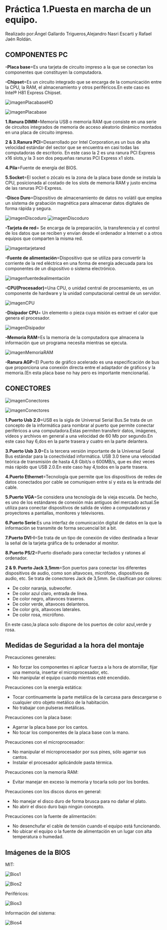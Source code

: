 # Práctica 1.Puesta en marcha de un equipo.

Realizado por:Ángel Gallardo Trigueros,Alejandro Nasri Escarti y Rafael Jaén Roldán.

## COMPONENTES PC

**-Placa base**=Es una tarjeta de circuito impreso a la que se conectan los componentes que constituyen la computadora.

**-Chipset**=Es un circuito integrado que se encarga de la comunicación entre la CPU, la RAM, el almacenamiento y otros periféricos.En este caso es Intel® H81 Express Chipset.

![imagenPlacabaseHD](https://github.com/AlexNasri/infocomponentes/blob/main/fotos%20pr%C3%A1ctica%20hardware/placa%20base%20god.png)

![imagenPlacabase](https://github.com/AlexNasri/infocomponentes/blob/main/fotos%20pr%C3%A1ctica%20hardware/placabasen%C3%BAmeros.png)
 
**1.Ranura DIMM**=Memoria USB o memoria RAM que consiste en una serie de circuitos integrados de memoria de acceso aleatorio dinámico montados en una placa de circuito impreso.

**2 & 3.Ranura PCI**=Desarrollado por Intel Corporation,es un bus de alta velocidad estándar del sector que se encuentra en casi todas las computadoras de escritorio.
En este caso la 2 es una ranura PCI Express x16 slots,y la 3 son dos pequeñas ranuras PCI Express x1 slots.

**4.Pila**=Fuente de energía del BIOS.

**5.Socket**=El socket o zócalo es la zona de la placa base donde se instala la CPU, posicionada al costado de los slots de memoria RAM y justo encima de las ranuras PCI-Express.




**-Disco Duro**=Dispositivo de almacenamiento de datos no volátil que emplea un sistema de grabación magnética para almacenar datos digitales de forma rápida y segura.

![imagenDiscoduro](https://github.com/AlexNasri/infocomponentes/blob/main/fotos%20pr%C3%A1ctica%20hardware/Discco%20durosata.jpg)
![imagenDiscoduro](https://github.com/AlexNasri/infocomponentes/blob/main/fotos%20pr%C3%A1ctica%20hardware/disco%20duro.jpeg)

**-Tarjeta de red**= Se encarga de la preparación, la transferencia y el control de los datos que se reciben y envían desde el ordenador a Internet o a otros equipos que comparten la misma red.

![imagentarjetared](https://github.com/AlexNasri/infocomponentes/blob/main/fotos%20pr%C3%A1ctica%20hardware/tarjeta%20red.jpeg)


**-Fuente de alimentación**=Dispositivo que se utiliza para convertir la corriente de la red eléctrica en una forma de energía adecuada para los componentes de un dispositivo o sistema electrónico.

![imagenfuentedealimentación](https://github.com/AlexNasri/infocomponentes/blob/main/fotos%20pr%C3%A1ctica%20hardware/fuente%20alimentacion.jpeg)
  
**-CPU(Procesador)**=Una CPU, o unidad central de procesamiento, es un componente de hardware y la unidad computacional central de un servidor.

![imagenCPU](https://github.com/AlexNasri/infocomponentes/blob/main/fotos%20pr%C3%A1ctica%20hardware/procesador.jpeg)

**-Disipador CPU**= Un elemento o pieza cuya misión es extraer el calor que genera el procesador.

![imagenDisipador](https://github.com/AlexNasri/infocomponentes/blob/main/fotos%20pr%C3%A1ctica%20hardware/disipador.jpeg)

**-Memoria RAM**=Es la memoria de la computadora que almacena la información que un programa necesita mientras se ejecuta.

![imagenMemoriaRAM](https://github.com/AlexNasri/infocomponentes/blob/main/fotos%20pr%C3%A1ctica%20hardware/Memoria%20RAM.jpg)

**-Ranura AGP**=El Puerto de gráfico acelerado es una especificación de bus que proporciona una conexión directa entre el adaptador de gráficos y la memoria.(En esta placa base no hay pero es importante mencionarla).




## CONECTORES

![imagenConectores](https://github.com/AlexNasri/infocomponentes/blob/main/fotos%20pr%C3%A1ctica%20hardware/puertos%20se%C3%B1alados%201.jpeg)

![imagenConectores](https://github.com/AlexNasri/infocomponentes/blob/main/fotos%20pr%C3%A1ctica%20hardware/puertos%20se%C3%B1alados%202.jpeg)

**1.Puerto Usb 2.0**=USB es la sigla de Universal Serial Bus.Se trata de un concepto de la informática para nombrar al puerto que permite conectar periféricos a una computadora.Estas permiten transferir datos, imágenes, vídeos y archivos en general a una velocidad de 60 Mb por segundo.En este caso hay 6,dos en la parte trasera y cuatro en la parte delantera.

**3.Puerto Usb 3.0**=Es la tercera versión importante de la Universal Serial Bus estándar para la conectividad informática. USB 3.0 tiene una velocidad teórica de transmisión de hasta 4,8 Gbit/s o 600MB/s, que es diez veces más rápido que USB 2.0.En este caso hay 4,todos en la parte trasera.

**4.Puerto Ethernet**=Tecnología que permite que los dispositivos de redes de datos conectados por cable se comuniquen entre sí y esta es la entrada del cable.

**5.Puerto VGA**=Se considera una tecnología de la vieja escuela. De hecho, es uno de los estándares de conexión más antiguos del mercado actual.Se utiliza para conectar dispositivos de salida de video a computadoras y proyectores a pantallas, monitores y televisores.

**6.Puerto Serie**:Es una interfaz de comunicación digital de datos en la que la información se transmite de forma secuencial bit a bit.

**7.Puerto DVI-I**=Se trata de un tipo de conexión de vídeo destinada a llevar la señal de la tarjeta gráfica de tu ordenador al monitor.

**8.Puerto PS/2**=Puerto diseñado para conectar teclados y ratones al ordenador.

**2 & 9. Puerto Jack 3,5mm**=Son puertos para conectar los diferentes dispositivos de audio, como son altavoces, micrófono, dispositivos de audio, etc. Se trata de conectores Jack de 3,5mm. Se clasifican por colores:

   - De color naranja, subwoofer.
   - De color azul claro, entrada de línea.
   - De color negro, altavoces traseros.
   - De color verde, altavoces delanteros.
   - De color gris, altavoces laterales.
   - De color rosa, micrófono.

En este caso,la placa solo dispone de los puertos de color azul,verde y rosa.



## Medidas de Seguridad a la hora del montaje

Precauciones generales:

- No forzar los componentes ni aplicar fuerza a la hora de atornillar, fijar una memoria, insertar el microprocesador, etc.
- No manipular el equipo cuando mientras esté encendido.

Precauciones con la energía estática:

- Tocar continuamente la parte metálica de la carcasa para descargarse o cualquier otro objeto metálico de la habitación.
- No trabajar con pulseras metálicas.

Precauciones con la placa base:

- Agarrar la placa base por los cantos.
- No tocar los componentes de la placa base con la mano.

Precauciones con el microprocesador:

- No manipular el microprocesador por sus pines, sólo agarrar sus cantos.
- Instalar el procesador aplicándole pasta térmica.

Precauciones con la memoria RAM:

- Evitar manejar en exceso la memoria y tocarla solo por los bordes.

Precauciones con los discos duros en general:

- No manejar el disco duro de forma brusca para no dañar el plato.
- No abrir el disco duro bajo ningún concepto.

Precauciones con la fuente de alimentación:

- No desenchufar el cable de tensión cuando el equipo está funcionando.
- No ubicar el equipo o la fuente de alimentación en un lugar con alta temperatura o humedad.

## Imágenes de la BIOS

MIT:

![Bios1](https://github.com/iesfuengirola1es/evalmontajeequipo-Angelgt27/blob/ca208637c6fe2327e3faa9d251052514a848b9f7/Imagenes/IMG-20240930-WA0055.jpg)

![Bios2](https://github.com/iesfuengirola1es/evalmontajeequipo-Angelgt27/blob/e5755c1e8a8c3405352c9cfddff6f035ee2e899a/Imagenes/IMG-20240930-WA0056.jpg)

Periféricos:

![Bios3](https://github.com/iesfuengirola1es/evalmontajeequipo-Angelgt27/blob/6d8b2ab97fa0ef2bdd622ecff22ab2d3a5667be6/Imagenes/IMG-20240930-WA0057.jpg)

Información del sistema:

![Bios4](https://github.com/iesfuengirola1es/evalmontajeequipo-Angelgt27/blob/32e113c5964fda181c0e42f57b5e23c20870e193/Imagenes/IMG-20240930-WA0058.jpg)

